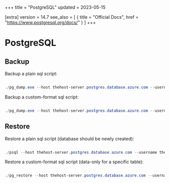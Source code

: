 +++
title = "PostgreSQL"
updated = 2023-05-15

[extra]
version = 14.7
see_also = [
    { title = "Official Docs", href = "https://www.postgresql.org/docs/" }
]
+++


# PostgreSQL

## Backup

Backup a plain sql script:

```powershell

./pg_dump.exe --host thehost-server.postgres.database.azure.com --username theusername --exclude-table-data 'public.tableprefix1*' --exclude-table-data 'public.tableprefix2*' --file C:\thepath\backup.sql thedatabasename
```

Backup a custom-format sql script:

```powershell

./pg_dump.exe --host thehost-server.postgres.database.azure.com --username theusername --format custom --exclude-table-data 'public.tableprefix1*' --exclude-table-data 'public.tableprefix2*' --file C:\thepath\backup.dump thedatabasename
```


## Restore

Restore a plain sql script (database should be newly created):

```powershell

./psql --host thehost-server.postgres.database.azure.com --username theusername -d thedatabasename -f C:\thepath\backup.sql
```

Restore a custom-format sql script (data-only for a specific table):

```powershell

./pg_restore --host thehost-server.postgres.database.azure.com --username theusername --data-only -d thedatabasename -t thetabletorestore C:\thepath\backup.dump
```